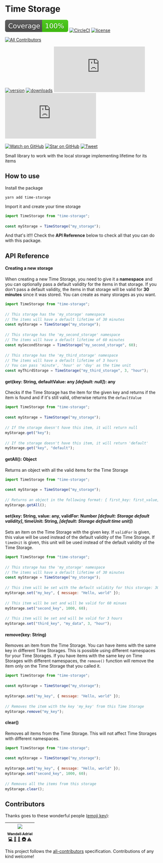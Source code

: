# Time Storage

![Coverage](./coverage-badge.svg)
[![CircleCI](https://circleci.com/gh/WendellAdriel/time-storage/tree/master.svg?style=svg)](https://circleci.com/gh/WendellAdriel/time-storage/tree/master)
[![license](https://img.shields.io/github/license/mashape/apistatus.svg?style=flat-square)](https://github.com/WendellAdriel/time-storage/blob/master/LICENSE)

[![All Contributors](https://img.shields.io/badge/all_contributors-1-orange.svg?style=flat-square)](#contributors)

[![version][version-badge]][package]
[![downloads][downloads-badge]][npmcharts]
[![size][size-badge]][unpkg-dist] [![gzip size][gzip-badge]][unpkg-dist]

[![Watch on GitHub][github-watch-badge]][github-watch]
[![Star on GitHub][github-star-badge]][github-star]
[![Tweet][twitter-badge]][twitter]

Small library to work with the local storage implementing lifetime for its items

## How to use

Install the package

```
yarn add time-storage
```

Import it and create your time storage

```js
import TimeStorage from "time-storage";

const myStorage = TimeStorage("my_storage");
```

And that's it!!!
Check the **API Reference** below to check all that you can do with this package.

## API Reference

#### Creating a new storage

When creating a new Time Storage, you need to give it a **namespace** and you can optionally pass a default validity for the items in that storage. If you don't pass a default validity, the items in that storage will be valid for **30 minutes** since it was stored. You can create as many storages as you want.

```js
import TimeStorage from "time-storage";

// This storage has the 'my_storage' namespace
// The items will have a default lifetime of 30 minutes
const myStorage = TimeStorage("my_storage");

// This storage has the 'my_second_storage' namespace
// The items will have a default lifetime of 60 minutes
const mySecondStorage = TimeStorage("my_second_storage", 60);

// This storage has the 'my_third_storage' namespace
// The items will have a default lifetime of 3 hours
// You can pass 'minute', 'hour' or 'day' as the time unit
const myThirdStorage = TimeStorage("my_third_storage", 3, "hour");
```

#### get(key: String, defaultValue: any _[default: null]_): any

Checks if the Time Storage has the item for the given key and returns if the item is found and if it's still valid, otherwise returns the `defaultValue`

```js
import TimeStorage from "time-storage";

const myStorage = TimeStorage("my_storage");

// If the storage doesn't have this item, it will return null
myStorage.get("key");

// If the storage doesn't have this item, it will return 'default'
myStorage.get("key", "default");
```

#### getAll(): Object

Returns an object with all the valid items for the Time Storage

```js
import TimeStorage from "time-storage";

const myStorage = TimeStorage("my_storage");

// Returns an object in the following format: { first_key: first_value, second_key: second_value }
myStorage.getAll();
```

#### set(key: String, value: any, validFor: Number _[default: Storage default validity]_, timeUnit: String, _[default: Storage default time unit]_)

Sets an item on the Time Storage with the given key. If `validFor` is given, this value will be used instead of the default validity of the Time Storage. If `timeUnit` is given, this unit will be used instead of the default validity of the Time Storage.

```js
import TimeStorage from "time-storage";

// This storage has the 'my_storage' namespace
// The items will have a default lifetime of 30 minutes
const myStorage = TimeStorage("my_storage");

// This item will be set with the default validity for this storage: 30 minutes
myStorage.set("my_key", { message: "Hello, world" });

// This item will be set and will be valid for 60 minues
myStorage.set("second_key", 1000, 60);

// This item will be set and will be valid for 3 hours
myStorage.set("third_key", "my_data", 3, "hour");
```

#### remove(key: String)

Removes an item from the Time Storage. You can have items with the same key in different Time Storages. This is possible using different namespaces for your Time Storages. If you have items with the same key on Time Storages with different namespaces, the `remove()` function will remove the item only on the Time Storage that you called it.

```js
import TimeStorage from "time-storage";

const myStorage = TimeStorage("my_storage");

myStorage.set("my_key", { message: "Hello, world" });

// Removes the item with the key 'my_key' from this Time Storage
myStorage.remove("my_key");
```

#### clear()

Removes all items from the Time Storage. This will not affect Time Storages with different namespaces.

```js
import TimeStorage from "time-storage";

const myStorage = TimeStorage("my_storage");

myStorage.set("my_key", { message: "Hello, world" });
myStorage.set("second_key", 1000, 60);

// Removes all the items from this storage
myStorage.clear();
```

## Contributors

Thanks goes to these wonderful people ([emoji key](https://github.com/kentcdodds/all-contributors#emoji-key)):

<!-- ALL-CONTRIBUTORS-LIST:START - Do not remove or modify this section -->
<!-- prettier-ignore -->
| [<img src="https://avatars1.githubusercontent.com/u/11641518?v=4" width="100px;"/><br /><sub><b>Wendell Adriel</b></sub>](https://wendelladriel.com)<br />[💻](https://github.com/WendellAdriel/time-storage/commits?author=WendellAdriel "Code") [📖](https://github.com/WendellAdriel/time-storage/commits?author=WendellAdriel "Documentation") [🤔](#ideas-WendellAdriel "Ideas, Planning, & Feedback") [🚇](#infra-WendellAdriel "Infrastructure (Hosting, Build-Tools, etc)") [⚠️](https://github.com/WendellAdriel/time-storage/commits?author=WendellAdriel "Tests") |
| :---: |

<!-- ALL-CONTRIBUTORS-LIST:END -->

This project follows the [all-contributors](https://github.com/kentcdodds/all-contributors) specification. Contributions of any kind welcome!

[downloads-badge]: https://img.shields.io/npm/dm/time-storage.svg?style=flat-square
[npmcharts]: http://npmcharts.com/compare/time-storage
[version-badge]: https://img.shields.io/npm/v/time-storage.svg?style=flat-square
[package]: https://www.npmjs.com/package/time-storage
[size-badge]: http://img.badgesize.io/https://unpkg.com/time-storage/dist/time-storage.js?style=flat-square&label=size
[unpkg-dist]: https://unpkg.com/time-storage/dist/
[gzip-badge]: http://img.badgesize.io/https://unpkg.com/time-storage/dist/time-storage.js?label=gzip%20size&style=flat-square&compression=gzip
[github-watch-badge]: https://img.shields.io/github/watchers/WendellAdriel/time-storage.svg?style=social
[github-watch]: https://github.com/WendellAdriel/time-storage/watchers
[github-star-badge]: https://img.shields.io/github/stars/WendellAdriel/time-storage.svg?style=social
[github-star]: https://github.com/WendellAdriel/time-storage/stargazers
[twitter]: https://twitter.com/intent/tweet?text=Check%20out%20time-storage!%20https://github.com/WendellAdriel/time-storage%20%F0%9F%91%8D
[twitter-badge]: https://img.shields.io/twitter/url/https/github.com/WendellAdriel/time-storage.svg?style=social
